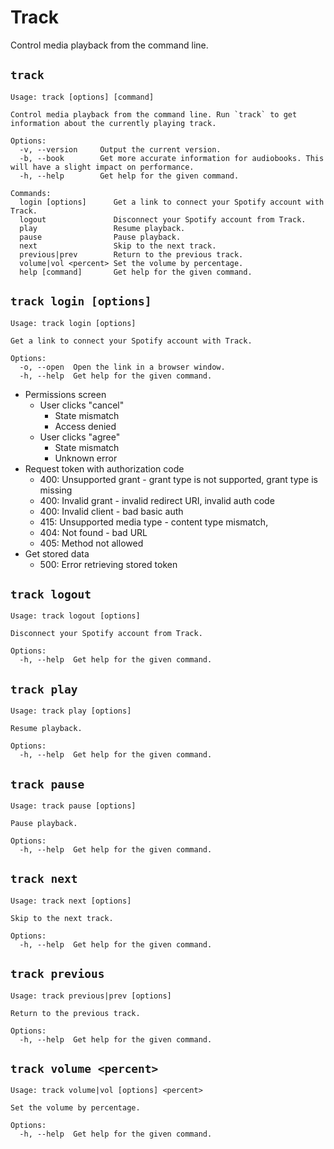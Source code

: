 # Track

Control media playback from the command line.

## `track`

```
Usage: track [options] [command]

Control media playback from the command line. Run `track` to get information about the currently playing track.

Options:
  -v, --version     Output the current version.
  -b, --book        Get more accurate information for audiobooks. This will have a slight impact on performance.
  -h, --help        Get help for the given command.

Commands:
  login [options]      Get a link to connect your Spotify account with Track.
  logout               Disconnect your Spotify account from Track.
  play                 Resume playback.
  pause                Pause playback.
  next                 Skip to the next track.
  previous|prev        Return to the previous track.
  volume|vol <percent> Set the volume by percentage.
  help [command]       Get help for the given command.
```

## `track login [options]`

```
Usage: track login [options]

Get a link to connect your Spotify account with Track.

Options:
  -o, --open  Open the link in a browser window.
  -h, --help  Get help for the given command.
```

- Permissions screen
  - User clicks "cancel"
    - State mismatch
    - Access denied
  - User clicks "agree"
    - State mismatch
    - Unknown error
- Request token with authorization code
  - 400: Unsupported grant - grant type is not supported, grant type is missing
  - 400: Invalid grant - invalid redirect URI, invalid auth code
  - 400: Invalid client - bad basic auth
  - 415: Unsupported media type - content type mismatch, 
  - 404: Not found - bad URL
  - 405: Method not allowed
- Get stored data
  - 500: Error retrieving stored token


## `track logout`

```
Usage: track logout [options]

Disconnect your Spotify account from Track.

Options:
  -h, --help  Get help for the given command.
```

## `track play`

```
Usage: track play [options]

Resume playback.

Options:
  -h, --help  Get help for the given command.
```

## `track pause`

```
Usage: track pause [options]

Pause playback.

Options:
  -h, --help  Get help for the given command.
```

## `track next`

```
Usage: track next [options]

Skip to the next track.

Options:
  -h, --help  Get help for the given command.
```

## `track previous`

```
Usage: track previous|prev [options]

Return to the previous track.

Options:
  -h, --help  Get help for the given command.
```

## `track volume <percent>`

```
Usage: track volume|vol [options] <percent>

Set the volume by percentage.

Options:
  -h, --help  Get help for the given command.
```